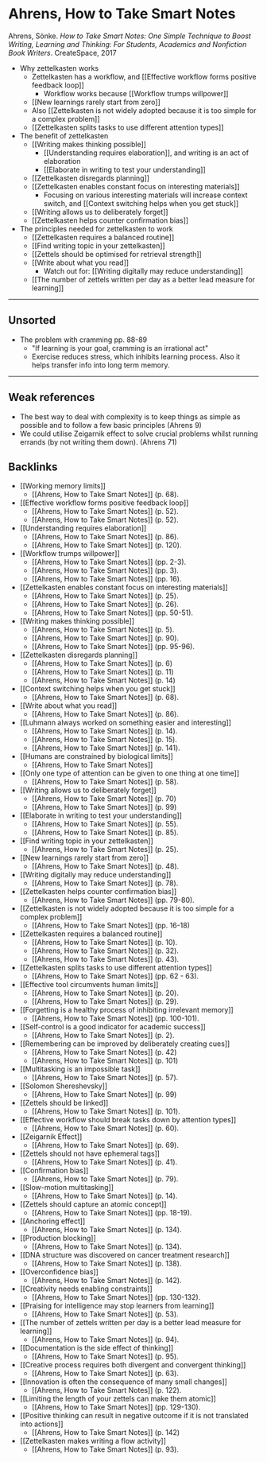 # Ahrens, How to Take Smart Notes
Ahrens, Sönke. *How to Take Smart Notes: One Simple Technique to Boost Writing, Learning and Thinking: For Students, Academics and Nonfiction Book Writers*. CreateSpace, 2017

* Why zettelkasten works
  * Zettelkasten has a workflow, and [[Effective workflow forms positive feedback loop]]
    * Workflow works because [[Workflow trumps willpower]]
  * [[New learnings rarely start from zero]]
  * Also [[Zettelkasten is not widely adopted because it is too simple for a complex problem]]
  * [[Zettelkasten splits tasks to use different attention types]]
* The benefit of zettelkasten
  * [[Writing makes thinking possible]]
    * [[Understanding requires elaboration]], and writing is an act of elaboration
    * [[Elaborate in writing to test your understanding]]
  * [[Zettelkasten disregards planning]]
  * [[Zettelkasten enables constant focus on interesting materials]]
    * Focusing on various interesting materials will increase context switch, and [[Context switching helps when you get stuck]] 
  * [[Writing allows us to deliberately forget]]
  * [[Zettelkasten helps counter confirmation bias]]
* The principles needed for zettelkasten to work
  * [[Zettelkasten requires a balanced routine]]
  * [[Find writing topic in your zettelkasten]]
  * [[Zettels should be optimised for retrieval strength]]
  * [[Write about what you read]]
    * Watch out for: [[Writing digitally may reduce understanding]]
  * [[The number of zettels written per day as a better lead measure for learning]]

- - -
## Unsorted
* The problem with cramming pp. 88-89
  * "If learning is your goal, cramming is an irrational act"
  * Exercise reduces stress, which inhibits learning process. Also it helps transfer info into long term memory.

- - -
## Weak references
* The best way to deal with complexity is to keep things as simple as possible and to follow a few basic principles (Ahrens 9)
* We could utilise Zeigarnik effect to solve crucial problems whilst running errands (by not writing them down). (Ahrens 71)

## Backlinks
* [[Working memory limits]]
	* [[Ahrens, How to Take Smart Notes]] (p. 68).
* [[Effective workflow forms positive feedback loop]]
	* [[Ahrens, How to Take Smart Notes]] (p. 52).
	* [[Ahrens, How to Take Smart Notes]] (p. 52).
* [[Understanding requires elaboration]]
	* [[Ahrens, How to Take Smart Notes]] (p. 86).
	* [[Ahrens, How to Take Smart Notes]] (p. 120).
* [[Workflow trumps willpower]]
	* [[Ahrens, How to Take Smart Notes]] (pp. 2-3).
	* [[Ahrens, How to Take Smart Notes]] (pp. 3).
	* [[Ahrens, How to Take Smart Notes]] (pp. 16).
* [[Zettelkasten enables constant focus on interesting materials]]
	* [[Ahrens, How to Take Smart Notes]] (p. 25).
	* [[Ahrens, How to Take Smart Notes]] (p. 26).
	* [[Ahrens, How to Take Smart Notes]] (pp. 50-51).
* [[Writing makes thinking possible]]
	* [[Ahrens, How to Take Smart Notes]] (p. 5).
	* [[Ahrens, How to Take Smart Notes]] (p. 90).
	* [[Ahrens, How to Take Smart Notes]] (pp. 95-96).
* [[Zettelkasten disregards planning]]
	* [[Ahrens, How to Take Smart Notes]] (p. 6)
	* [[Ahrens, How to Take Smart Notes]] (p. 11)
	* [[Ahrens, How to Take Smart Notes]] (p. 14)
* [[Context switching helps when you get stuck]]
	* [[Ahrens, How to Take Smart Notes]] (p. 68).
* [[Write about what you read]]
	* [[Ahrens, How to Take Smart Notes]] (p. 86).
* [[Luhmann always worked on something easier and interesting]]
	* [[Ahrens, How to Take Smart Notes]] (p. 14).
	* [[Ahrens, How to Take Smart Notes]] (p. 15).
	* [[Ahrens, How to Take Smart Notes]] (p. 141).
* [[Humans are constrained by biological limits]]
	* [[Ahrens, How to Take Smart Notes]]
* [[Only one type of attention can be given to one thing at one time]]
	* [[Ahrens, How to Take Smart Notes]] (p. 58).
* [[Writing allows us to deliberately forget]]
	* [[Ahrens, How to Take Smart Notes]] (p. 70)
	* [[Ahrens, How to Take Smart Notes]] (p. 99)
* [[Elaborate in writing to test your understanding]]
	* [[Ahrens, How to Take Smart Notes]] (p. 55).
	* [[Ahrens, How to Take Smart Notes]] (p. 85).
* [[Find writing topic in your zettelkasten]]
	* [[Ahrens, How to Take Smart Notes]] (p. 25).
* [[New learnings rarely start from zero]]
	* [[Ahrens, How to Take Smart Notes]] (p. 48).
* [[Writing digitally may reduce understanding]]
	* [[Ahrens, How to Take Smart Notes]] (p. 78).
* [[Zettelkasten helps counter confirmation bias]]
	* [[Ahrens, How to Take Smart Notes]] (pp. 79-80).
* [[Zettelkasten is not widely adopted because it is too simple for a complex problem]]
	* [[Ahrens, How to Take Smart Notes]] (pp. 16-18)
* [[Zettelkasten requires a balanced routine]]
	* [[Ahrens, How to Take Smart Notes]] (p. 10).
	* [[Ahrens, How to Take Smart Notes]] (p. 32).
	* [[Ahrens, How to Take Smart Notes]] (p. 43).
* [[Zettelkasten splits tasks to use different attention types]]
	* [[Ahrens, How to Take Smart Notes]] (pp. 62 - 63).
* [[Effective tool circumvents human limits]]
	* [[Ahrens, How to Take Smart Notes]] (p. 20).
	* [[Ahrens, How to Take Smart Notes]] (p. 29).
* [[Forgetting is a healthy process of inhibiting irrelevant memory]]
	* [[Ahrens, How to Take Smart Notes]] (pp. 100-101).
* [[Self-control is a good indicator for academic success]]
	* [[Ahrens, How to Take Smart Notes]] (p. 2).
* [[Remembering can be improved by deliberately creating cues]]
	* [[Ahrens, How to Take Smart Notes]] (p. 42)
	* [[Ahrens, How to Take Smart Notes]] (p. 101)
* [[Multitasking is an impossible task]]
	* [[Ahrens, How to Take Smart Notes]] (p. 57).
* [[Solomon Shereshevsky]]
	* [[Ahrens, How to Take Smart Notes]] (p. 99)
* [[Zettels should be linked]]
	* [[Ahrens, How to Take Smart Notes]] (p. 101).
* [[Effective workflow should break tasks down by attention types]]
	* [[Ahrens, How to Take Smart Notes]] (p. 60).
* [[Zeigarnik Effect]]
	* [[Ahrens, How to Take Smart Notes]] (p. 69).
* [[Zettels should not have ephemeral tags]]
	* [[Ahrens, How to Take Smart Notes]] (p. 41).
* [[Confirmation bias]]
	* [[Ahrens, How to Take Smart Notes]] (p. 79).
* [[Slow-motion multitasking]]
	* [[Ahrens, How to Take Smart Notes]] (p. 14).
* [[Zettels should capture an atomic concept]]
	* [[Ahrens, How to Take Smart Notes]] (pp. 18-19).
* [[Anchoring effect]]
	* [[Ahrens, How to Take Smart Notes]]  (p. 134).
* [[Production blocking]]
	* [[Ahrens, How to Take Smart Notes]] (p. 134).
* [[DNA structure was discovered on cancer treatment research]]
	* [[Ahrens, How to Take Smart Notes]] (p. 138).
* [[Overconfidence bias]]
	* [[Ahrens, How to Take Smart Notes]] (p. 142).
* [[Creativity needs enabling constraints]]
	* [[Ahrens, How to Take Smart Notes]] (pp. 130-132).
* [[Praising for intelligence may stop learners from learning]]
	* [[Ahrens, How to Take Smart Notes]] (p. 53).
* [[The number of zettels written per day is a better lead measure for learning]]
	* [[Ahrens, How to Take Smart Notes]] (p. 94).
* [[Documentation is the side effect of thinking]]
	* [[Ahrens, How to Take Smart Notes]] (p. 95).
* [[Creative process requires both divergent and convergent thinking]]
	* [[Ahrens, How to Take Smart Notes]] (p. 63).
* [[Innovation is often the consequence of many small changes]]
	* [[Ahrens, How to Take Smart Notes]] (p. 122).
* [[Limiting the length of your zettels can make them atomic]]
	* [[Ahrens, How to Take Smart Notes]] (pp. 129-130).
* [[Positive thinking can result in negative outcome if it is not translated into actions]]
	* [[Ahrens, How to Take Smart Notes]] (p. 142)
* [[Zettelkasten makes writing a flow activity]]
	* [[Ahrens, How to Take Smart Notes]] (p. 93).

<!-- #evergreen #literature -->

<!-- {BearID:B72954BD-125C-4A91-A0A2-45BE3D12F0C9-88256-0001A873B7780B19} -->
